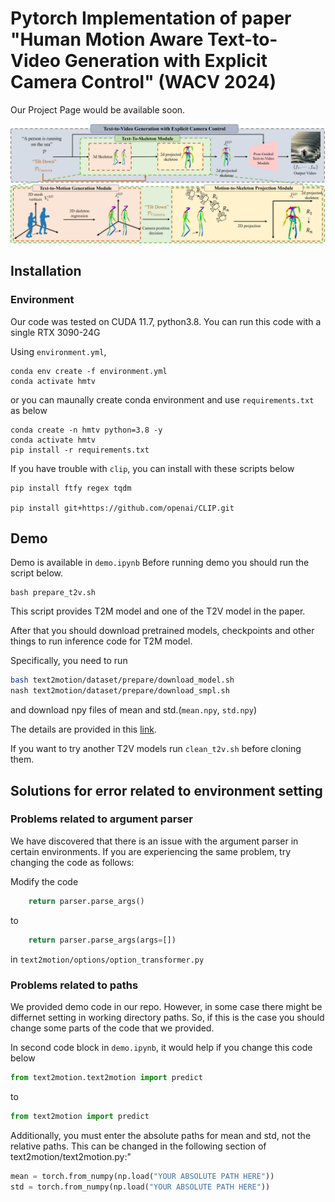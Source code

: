 # Pytorch Implementation of paper "Human Motion Aware Text-to-Video Generation with Explicit Camera Control" (WACV 2024)


Our Project Page would be available soon.


![Our frameworks](assets/main_figure_final.jpg)

## Installation

### Environment
Our code was tested on CUDA 11.7, python3.8.
You can run this code with a single RTX 3090-24G

Using `environment.yml`,
```
conda env create -f environment.yml
conda activate hmtv
```
or you can maunally create conda environment and use `requirements.txt` as below

```
conda create -n hmtv python=3.8 -y
conda activate hmtv
pip install -r requirements.txt
```

If you have trouble with `clip`, you can install with these scripts below

```
pip install ftfy regex tqdm

pip install git+https://github.com/openai/CLIP.git 
```


## Demo
Demo is available in `demo.ipynb`
Before running demo you should run the script below.
```
bash prepare_t2v.sh  
```

This script provides T2M model and one of the T2V model in the paper.

After that you should download pretrained models, checkpoints and other things to run inference code for T2M model.

Specifically, you need to run

```bash
bash text2motion/dataset/prepare/download_model.sh
nash text2motion/dataset/prepare/download_smpl.sh
```
and download npy files of mean and std.(`mean.npy`, `std.npy`)

The details are provided in this [link](https://github.com/Mael-zys/T2M-GPT).

If you want to try another T2V models run `clean_t2v.sh` before cloning them.


## Solutions for error related to environment setting

### Problems related to argument parser

We have discovered that there is an issue with the argument parser in certain environments. If you are experiencing the same problem, try changing the code as follows:

Modify the code
```python
    return parser.parse_args()
```

to 

```python
    return parser.parse_args(args=[])
```
 in `text2motion/options/option_transformer.py`


### Problems related to paths
We provided demo code in our repo. However, in some case there might be differnet setting in working directory paths. So, if this is the case you should change some parts of the code that we provided.

In second code block in `demo.ipynb`, it would help if you change this code below

```python
from text2motion.text2motion import predict
```

to

```python
from text2motion import predict
```

Additionally, you must enter the absolute paths for mean and std, not the relative paths. This can be changed in the following section of text2motion/text2motion.py:"

```python
mean = torch.from_numpy(np.load("YOUR ABSOLUTE PATH HERE"))
std = torch.from_numpy(np.load("YOUR ABSOLUTE PATH HERE"))
```

